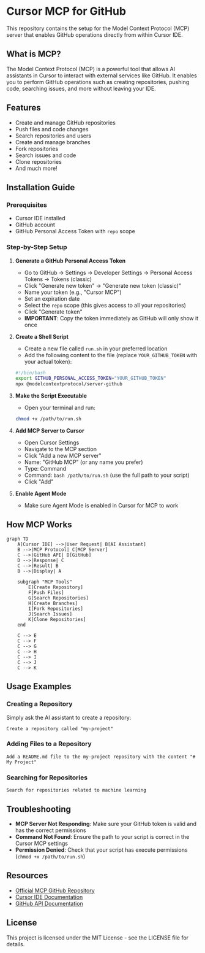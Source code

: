 # Cursor MCP for GitHub

This repository contains the setup for the Model Context Protocol (MCP) server that enables GitHub operations directly from within Cursor IDE.

## What is MCP?

The Model Context Protocol (MCP) is a powerful tool that allows AI assistants in Cursor to interact with external services like GitHub. It enables you to perform GitHub operations such as creating repositories, pushing code, searching issues, and more without leaving your IDE.

## Features

- Create and manage GitHub repositories
- Push files and code changes
- Search repositories and users
- Create and manage branches
- Fork repositories
- Search issues and code
- Clone repositories
- And much more!

## Installation Guide

### Prerequisites

- Cursor IDE installed
- GitHub account
- GitHub Personal Access Token with `repo` scope

### Step-by-Step Setup

1. **Generate a GitHub Personal Access Token**
   - Go to GitHub → Settings → Developer Settings → Personal Access Tokens → Tokens (classic)
   - Click "Generate new token" → "Generate new token (classic)"
   - Name your token (e.g., "Cursor MCP")
   - Set an expiration date
   - Select the `repo` scope (this gives access to all your repositories)
   - Click "Generate token"
   - **IMPORTANT**: Copy the token immediately as GitHub will only show it once

2. **Create a Shell Script**
   - Create a new file called `run.sh` in your preferred location
   - Add the following content to the file (replace `YOUR_GITHUB_TOKEN` with your actual token):

   ```bash
   #!/bin/bash
   export GITHUB_PERSONAL_ACCESS_TOKEN="YOUR_GITHUB_TOKEN"
   npx @modelcontextprotocol/server-github
   ```

3. **Make the Script Executable**
   - Open your terminal and run:
   ```bash
   chmod +x /path/to/run.sh
   ```

4. **Add MCP Server to Cursor**
   - Open Cursor Settings
   - Navigate to the MCP section
   - Click "Add a new MCP server"
   - Name: "GitHub MCP" (or any name you prefer)
   - Type: Command
   - Command: `bash /path/to/run.sh` (use the full path to your script)
   - Click "Add"

5. **Enable Agent Mode**
   - Make sure Agent Mode is enabled in Cursor for MCP to work

## How MCP Works

```mermaid
graph TD
    A[Cursor IDE] -->|User Request| B[AI Assistant]
    B -->|MCP Protocol| C[MCP Server]
    C -->|GitHub API| D[GitHub]
    D -->|Response| C
    C -->|Result| B
    B -->|Display| A
    
    subgraph "MCP Tools"
        E[Create Repository]
        F[Push Files]
        G[Search Repositories]
        H[Create Branches]
        I[Fork Repositories]
        J[Search Issues]
        K[Clone Repositories]
    end
    
    C --> E
    C --> F
    C --> G
    C --> H
    C --> I
    C --> J
    C --> K
```

## Usage Examples

### Creating a Repository

Simply ask the AI assistant to create a repository:

```
Create a repository called "my-project"
```

### Adding Files to a Repository

```
Add a README.md file to the my-project repository with the content "# My Project"
```

### Searching for Repositories

```
Search for repositories related to machine learning
```

## Troubleshooting

- **MCP Server Not Responding**: Make sure your GitHub token is valid and has the correct permissions
- **Command Not Found**: Ensure the path to your script is correct in the Cursor MCP settings
- **Permission Denied**: Check that your script has execute permissions (`chmod +x /path/to/run.sh`)

## Resources

- [Official MCP GitHub Repository](https://github.com/modelcontextprotocol/servers)
- [Cursor IDE Documentation](https://cursor.sh/docs)
- [GitHub API Documentation](https://docs.github.com/en/rest)

## License

This project is licensed under the MIT License - see the LICENSE file for details. 